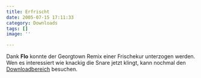 ```yaml
---
title: Erfrischt
date: 2005-07-15 17:11:33
category: Downloads
tags: []
image: ''

---
```


Dank **Flo** konnte der Georgtown Remix einer Frischekur unterzogen werden. Wen es interessiert wie knackig die Snare jetzt klingt, kann nochmal den [Downloadbereich](/downloads) besuchen.
